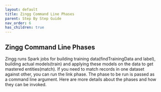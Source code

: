 ```yaml
---
layout: default
title: Zingg Command Line Phases
parent: Step By Step Guide
nav_order: 6
has_children: true
---
```

## Zingg Command Line Phases
Zingg runs Spark jobs for building training data(findTrainingData and label), building actual models(train) and applying these models on the data to get mastered entities(match). If you need to match records in one dataset against other, you can run the link phase. The phase to be run is passed as a command line argument. Here are more details about the phases and how they can be invoked.




